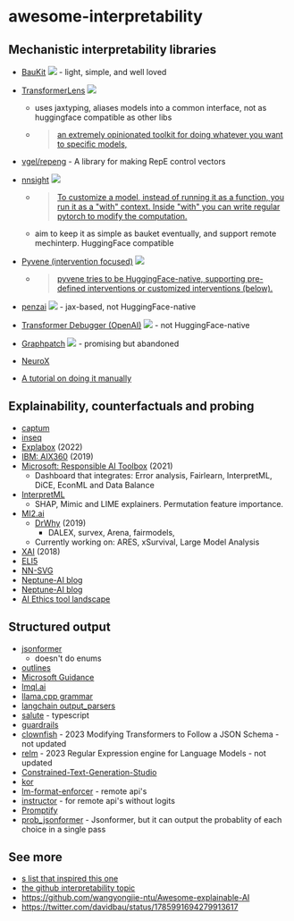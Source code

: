 # awesome-interpretability


## Mechanistic interpretability libraries
- [BauKit](https://github.com/davidbau/baukit) ![](https://img.shields.io/github/stars/davidbau/baukit?style=social) - light, simple, and well loved

- [TransformerLens](https://github.com/neelnanda-io/TransformerLens) ![](https://img.shields.io/github/stars/neelnanda-io/TransformerLens?style=social)
  - uses jaxtyping, aliases models into a common interface, not as huggingface compatible as other libs
  - > [an extremely opinionated toolkit for doing whatever you want to specific models, ](https://twitter.com/NeelNanda5/status/1786146027659280430)
- [vgel/repeng](https://github.com/vgel/repeng) - A library for making RepE control vectors 
- [nnsight](https://github.com/ndif-team/nnsight) ![](https://img.shields.io/github/stars/ndif-team/nnsight?style=social) 
  - > [To customize a model, instead of running it as a function, you run it as a "with" context. Inside "with" you can write regular pytorch to modify the computation.](https://twitter.com/davidbau/status/1785991660197015827)
  - aim to keep it as simple as bauket eventually, and support remote mechinterp. HuggingFace compatible
- [Pyvene (intervention focused)](https://github.com/stanfordnlp/pyvene)  ![](https://img.shields.io/github/stars/stanfordnlp/pyvene?style=social)
  - > [pyvene tries to be HuggingFace-native, supporting pre-defined interventions or customized interventions (below).](https://twitter.com/ZhengxuanZenWu/status/1768356269470191842)
- [penzai](https://github.com/google-deepmind/penzai) ![](https://img.shields.io/github/stars/google-deepmind/penzai?style=social) - jax-based, not HuggingFace-native
- [Transformer Debugger (OpenAI)](https://github.com/openai/transformer-debugger) ![](https://img.shields.io/github/stars/openai/transformer-debugger?style=social) - not HuggingFace-native 
- [Graphpatch](https://github.com/evan-lloyd/graphpatch) ![](https://img.shields.io/github/stars/evan-lloyd/graphpatch?style=social) - promising but abandoned
- [NeuroX](https://github.com/fdalvi/NeuroX)
- [A tutorial on doing it manually](https://github.com/annahdo/implementing_activation_steering)

  
## Explainability, counterfactuals and probing

- [captum](https://github.com/pytorch/captum)
- [inseq](https://github.com/inseq-team/inseq)
- [Explabox](https://github.com/MarcelRobeer/explabox) (2022)
- [IBM: AIX360](https://github.com/Trusted-AI/AIX360) (2019)
- [Microsoft: Responsible AI Toolbox](https://responsibleaitoolbox.ai/) (2021)
    - Dashboard that integrates: Error analysis, Fairlearn, InterpretML, DiCE, EconML and Data Balance
- [InterpretML](https://github.com/interpretml/interpret-community)
    - SHAP, Mimic and LIME explainers. Permutation feature importance.
- [MI2.ai](Ihttps://www.mi2.ai/)
    - [DrWhy](https://github.com/ModelOriented/DrWhy/tree/master) (2019)
        - DALEX, survex, Arena, fairmodels,
    - Currently working on: ARES, xSurvival, Large Model Analysis
- [XAI](https://github.com/EthicalML/xai) (2018)
- [ELI5](https://eli5.readthedocs.io/en/latest/overview.html)
- [NN-SVG](https://alexlenail.me/NN-SVG/)
- [Neptune-AI blog](https://neptune.ai/blog/ml-model-interpretation-tools)
- [Neptune-AI blog](https://neptune.ai/blog/explainability-auditability-ml-definitions-techniques-tools)
- [AI Ethics tool landscape](https://edwinwenink.github.io/ai-ethics-tool-landscape/)

## Structured output 

- [jsonformer](https://github.com/1rgs/jsonformer)
  - doesn't do enums
- [outlines](https://github.com/outlines-dev/outlines) 
- [Microsoft Guidance](https://github.com/guidance-ai/guidance)
- [lmql.ai](https://lmql.ai/)
- [llama.cpp grammar](https://github.com/ggerganov/llama.cpp/pull/1773)
- [langchain output_parsers](https://python.langchain.com/docs/modules/model_io/output_parsers/)
- [salute](https://github.com/LevanKvirkvelia/salute) - typescript
- [guardrails](https://github.com/ShreyaR/guardrails)
- [clownfish](https://github.com/newhouseb/clownfish) - 2023 Modifying Transformers to Follow a JSON Schema - not updated
- [relm](https://github.com/mkuchnik/relm) - 2023 Regular Expression engine for Language Models  - not updated
- [Constrained-Text-Generation-Studio](https://github.com/Hellisotherpeople/Constrained-Text-Generation-Studio)
- [kor](https://github.com/eyurtsev/kor)
- [lm-format-enforcer](https://github.com/noamgat/lm-format-enforcer) - remote api's
- [instructor](https://github.com/jxnl/instructor/) - for remote api's without logits
- [Promptify](https://github.com/promptslab/Promptify)
- [prob_jsonformer](https://github.com/wassname/prob_jsonformer) - Jsonformer, but it can output the probablity of each choice in a single pass

## See more

- [s list that inspired this one](https://github.com/dweprinz/dweprinz.github.io/blob/905db3fe5bd0d3ca0ddd2b201382c2a25accc00b/_pages/resources/responsible-ai/ai-safety.md?plain=1#L48)
- [the github interpretability topic](https://github.com/topics/interpretability)
- https://github.com/wangyongjie-ntu/Awesome-explainable-AI
- https://twitter.com/davidbau/status/1785991694279913617
